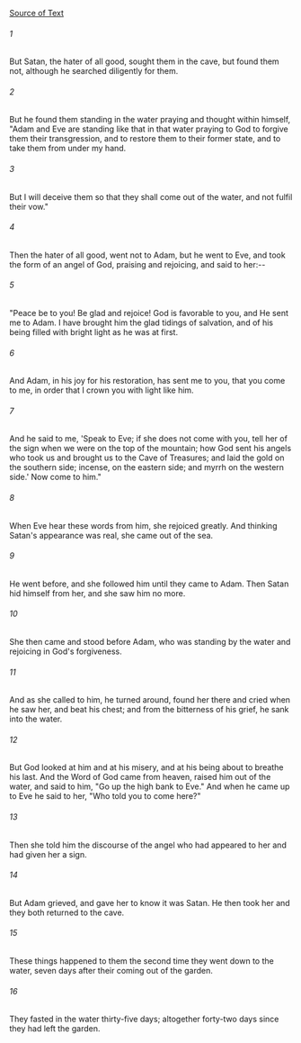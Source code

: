 [Source of Text](https://github.com/scrollmapper/bible_databases_deuterocanonical)

###### 1
But Satan, the hater of all good, sought them in the cave, but found
them not, although he searched diligently for them.

###### 2
But he found them standing in the water praying and thought within
himself, "Adam and Eve are standing like that in that water praying to
God to forgive them their transgression, and to restore them to their
former state, and to take them from under my hand.

###### 3
But I will deceive them so that they shall come out of the water, and
not fulfil their vow."

###### 4
Then the hater of all good, went not to Adam, but he went to Eve, and
took the form of an angel of God, praising and rejoicing, and said to
her:--

###### 5
"Peace be to you!  Be glad and rejoice!  God is favorable to you, and
He sent me to Adam.  I have brought him the glad tidings of salvation,
and of his being filled with bright light as he was at first.

###### 6
And Adam, in his joy for his restoration, has sent me to you, that
you come to me, in order that I crown you with light like him.

###### 7
And he said to me, 'Speak to Eve; if she does not come with you, tell
her of the sign when we were on the top of the mountain; how God sent
his angels who took us and brought us to the Cave of Treasures; and
laid the gold on the southern side; incense, on the eastern side; and
myrrh on the western side.'  Now come to him."

###### 8
When Eve hear these words from him, she rejoiced greatly.  And
thinking Satan's appearance was real, she came out of the sea.

###### 9
He went before, and she followed him until they came to Adam.  Then
Satan hid himself from her, and she saw him no more.

###### 10
She then came and stood before Adam, who was standing by the water
and rejoicing in God's forgiveness.

###### 11
And as she called to him, he turned around, found her there and
cried when he saw her, and beat his chest; and from the bitterness of
his grief, he sank into the water.

###### 12
But God looked at him and at his misery, and at his being about to
breathe his last.  And the Word of God came from heaven, raised him out
of the water, and said to him, "Go up the high bank to Eve."  And when
he came up to Eve he said to her, "Who told you to come here?"

###### 13
Then she told him the discourse of the angel who had appeared to her
and had given her a sign.

###### 14
But Adam grieved, and gave her to know it was Satan.  He then took
her and they both returned to the cave.

###### 15
These things happened to them the second time they went down to the
water, seven days after their coming out of the garden.

###### 16
They fasted in the water thirty-five days; altogether forty-two days
since they had left the garden.